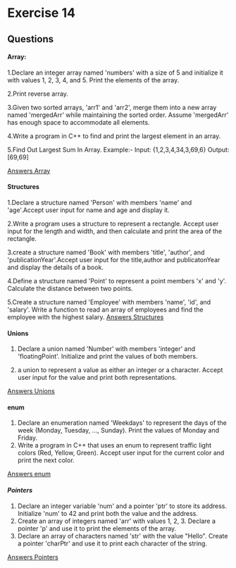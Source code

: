 # Exercise 14

## Questions
#### **Array:**
1.Declare an integer array named 'numbers' with a size of 5 and initialize it with values 1, 2, 3, 4, and 5. Print the elements of the array.

2.Print reverse array.

3.Given two sorted arrays, 'arr1' and 'arr2', merge them into a new array named 'mergedArr' while maintaining the sorted order. Assume 'mergedArr' has enough space to accommodate all elements.

4.Write a program in C++ to find and print the largest element in an array.

5.Find Out Largest Sum In Array. Example:- Input: {1,2,3,4,34,3,69,6} Output:[69,69]

[Answers Array](./array-answers.md)

#### **Structures**
1.Declare a structure named 'Person' with members 'name' and 'age'.Accept user input for name and age and display it.

2.Write a program uses a structure to represent a rectangle. Accept user input for the length and width, and then calculate and print the area of the rectangle.

3.create a structure named 'Book' with members 'title', 'author', and 'publicationYear'.Accept user input for the title,author and publicatonYear and display the details of a book.

4.Define a structure named 'Point' to represent a point members 'x' and 'y'. Calculate the distance between two points.

5.Create a structure named 'Employee' with members 'name', 'id', and 'salary'. Write a function to read an array of employees and find the employee with the highest salary.
[Answers Structures](./structures-answers.md)

#### **Unions**
1. Declare a union named 'Number' with members 'integer' and 'floatingPoint'. Initialize and print the values of both members.

2. a union to represent a value as either an integer or a character. Accept user input for the value and print both representations.

[Answers Unions](./unions-answers.md)

#### **enum**

1. Declare an enumeration named 'Weekdays' to represent the days of the week (Monday, Tuesday, ..., Sunday). Print the values of Monday and Friday.
2.  Write a program in C++ that uses an enum to represent traffic light colors (Red, Yellow, Green). Accept user input for the current color and print the next color.

[Answers enum](./enums-answers.md)

#### *Pointers*
1. Declare an integer variable 'num' and a pointer 'ptr' to store its address. Initialize 'num' to 42 and print both the value and the address.
2. Create an array of integers named 'arr' with values 1, 2, 3. Declare a pointer 'p' and use it to print the elements of the array.
3. Declare an array of characters named 'str' with the value "Hello". Create a pointer 'charPtr' and use it to print each character of the string.

[Answers Pointers](./pointers-answers.md)
